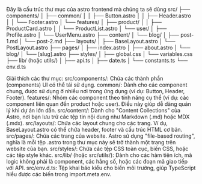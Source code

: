 Đây là cấu trúc thư mục của astro frontend mà chúng ta sẽ dùng
src/
├── components/
│   ├── common/
│   │   ├── Button.astro
│   │   ├── Header.astro
│   │   └── Footer.astro
│   └── features/
│       ├── product/
│       │   ├── ProductCard.astro
│       │   └── ProductList.astro
│       └── user/
│           ├── Profile.astro
│           └── UserMenu.astro
├── content/
│   └── blog/
│       ├── post-1.md
│       └── post-2.md
├── layouts/
│   ├── BaseLayout.astro
│   └── PostLayout.astro
├── pages/
│   ├── index.astro
│   ├── about.astro
│   └── blog/
│       └── [slug].astro
├── styles/
│   ├── global.css
│   └── variables.css
├── lib/ (hoặc utils/)
│   ├── api.ts
│   ├── date.ts
│   └── constants.ts
└── env.d.ts


Giải thích các thư mục:
src/components/: Chứa các thành phần (components) UI có thể tái sử dụng.
common/: Dành cho các component chung, được sử dụng ở nhiều nơi trong ứng dụng (ví dụ: Button, Header, Footer).
features/: Nhóm các component theo tính năng cụ thể (ví dụ: các component liên quan đến product hoặc user). Điều này giúp dễ dàng quản lý khi dự án lớn dần.
src/content/: Dành cho "Content Collections" của Astro, nơi bạn lưu trữ các tệp tin nội dung như Markdown (.md) hoặc MDX (.mdx).
src/layouts/: Chứa các layout chung cho các trang. Ví dụ, BaseLayout.astro có thể chứa header, footer và cấu trúc HTML cơ bản.
src/pages/: Chứa các trang của website. Astro sử dụng "file-based routing", nghĩa là mỗi tệp .astro trong thư mục này sẽ trở thành một trang trên website của bạn.
src/styles/: Chứa các tệp CSS toàn cục, biến CSS, hoặc các tệp style khác.
src/lib/ (hoặc src/utils/): Dành cho các hàm tiện ích, mã logic không phải là component, các hằng số, hoặc các đoạn mã giao tiếp với API.
src/env.d.ts: Tệp khai báo kiểu cho biến môi trường, giúp TypeScript hiểu được các biến trong import.meta.env.